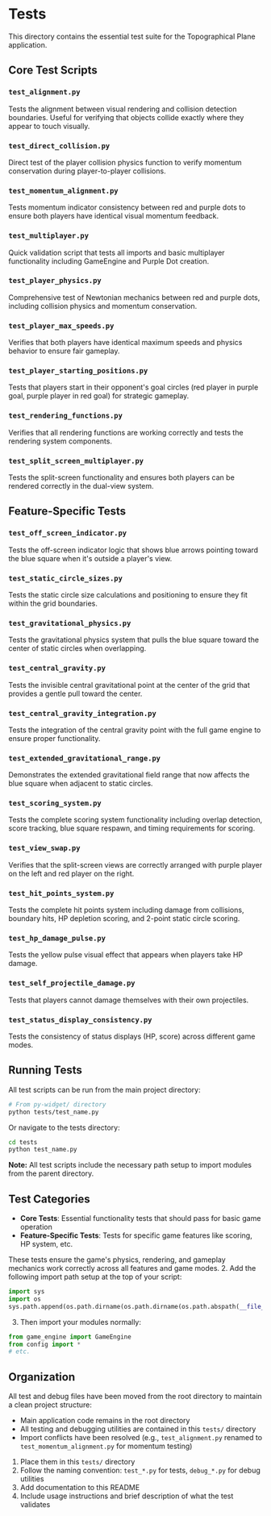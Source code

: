# Tests

This directory contains the essential test suite for the Topographical Plane application.

## Core Test Scripts

### `test_alignment.py`
Tests the alignment between visual rendering and collision detection boundaries. Useful for verifying that objects collide exactly where they appear to touch visually.

### `test_direct_collision.py`
Direct test of the player collision physics function to verify momentum conservation during player-to-player collisions.

### `test_momentum_alignment.py`
Tests momentum indicator consistency between red and purple dots to ensure both players have identical visual momentum feedback.

### `test_multiplayer.py`
Quick validation script that tests all imports and basic multiplayer functionality including GameEngine and Purple Dot creation.

### `test_player_physics.py`
Comprehensive test of Newtonian mechanics between red and purple dots, including collision physics and momentum conservation.

### `test_player_max_speeds.py`
Verifies that both players have identical maximum speeds and physics behavior to ensure fair gameplay.

### `test_player_starting_positions.py`
Tests that players start in their opponent's goal circles (red player in purple goal, purple player in red goal) for strategic gameplay.

### `test_rendering_functions.py`
Verifies that all rendering functions are working correctly and tests the rendering system components.

### `test_split_screen_multiplayer.py`
Tests the split-screen functionality and ensures both players can be rendered correctly in the dual-view system.

## Feature-Specific Tests

### `test_off_screen_indicator.py`
Tests the off-screen indicator logic that shows blue arrows pointing toward the blue square when it's outside a player's view.

### `test_static_circle_sizes.py`
Tests the static circle size calculations and positioning to ensure they fit within the grid boundaries.

### `test_gravitational_physics.py`
Tests the gravitational physics system that pulls the blue square toward the center of static circles when overlapping.

### `test_central_gravity.py`
Tests the invisible central gravitational point at the center of the grid that provides a gentle pull toward the center.

### `test_central_gravity_integration.py`
Tests the integration of the central gravity point with the full game engine to ensure proper functionality.

### `test_extended_gravitational_range.py`
Demonstrates the extended gravitational field range that now affects the blue square when adjacent to static circles.

### `test_scoring_system.py`
Tests the complete scoring system functionality including overlap detection, score tracking, blue square respawn, and timing requirements for scoring.

### `test_view_swap.py`
Verifies that the split-screen views are correctly arranged with purple player on the left and red player on the right.

### `test_hit_points_system.py`
Tests the complete hit points system including damage from collisions, boundary hits, HP depletion scoring, and 2-point static circle scoring.

### `test_hp_damage_pulse.py`
Tests the yellow pulse visual effect that appears when players take HP damage.

### `test_self_projectile_damage.py`
Tests that players cannot damage themselves with their own projectiles.

### `test_status_display_consistency.py`
Tests the consistency of status displays (HP, score) across different game modes.

## Running Tests

All test scripts can be run from the main project directory:

```bash
# From py-widget/ directory
python tests/test_name.py
```

Or navigate to the tests directory:

```bash
cd tests
python test_name.py
```

**Note:** All test scripts include the necessary path setup to import modules from the parent directory.

## Test Categories

- **Core Tests**: Essential functionality tests that should pass for basic game operation
- **Feature-Specific Tests**: Tests for specific game features like scoring, HP system, etc.

These tests ensure the game's physics, rendering, and gameplay mechanics work correctly across all features and game modes.
2. Add the following import path setup at the top of your script:

```python
import sys
import os
sys.path.append(os.path.dirname(os.path.dirname(os.path.abspath(__file__))))
```

3. Then import your modules normally:

```python
from game_engine import GameEngine
from config import *
# etc.
```

## Organization

All test and debug files have been moved from the root directory to maintain a clean project structure:
- Main application code remains in the root directory
- All testing and debugging utilities are contained in this `tests/` directory
- Import conflicts have been resolved (e.g., `test_alignment.py` renamed to `test_momentum_alignment.py` for momentum testing)

1. Place them in this `tests/` directory
2. Follow the naming convention: `test_*.py` for tests, `debug_*.py` for debug utilities
3. Add documentation to this README
4. Include usage instructions and brief description of what the test validates
